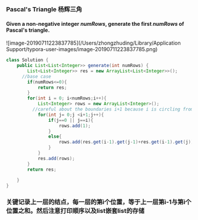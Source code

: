 ### Pascal's Triangle 杨辉三角

#### Given a non-negative integer *numRows*, generate the first *numRows* of Pascal's triangle.

![image-20190711223837785](/Users/zhongzhuding/Library/Application Support/typora-user-images/image-20190711223837785.png)

~~~java
class Solution {
    public List<List<Integer>> generate(int numRows) {
        List<List<Integer>> res = new ArrayList<List<Integer>>();
      //base case
        if(numRows<=0){
            return res;
        }
        for(int i = 0; i<numRows;i++){
            List<Integer> rows = new ArrayList<Integer>();
          //careful about the boundaries i+1 because i is circling from 0
            for(int j= 0;j <i+1;j++){
                if(j==0 || j==i){
                    rows.add(1);
                }
                else{
                    rows.add(res.get(i-1).get(j-1)+res.get(i-1).get(j));
                }
            }
            res.add(rows);
        }
        return res;
        
    }
}
~~~

### 关键记录上一层的结点，每一层的第i个位置，等于上一层第i-1与第i个位置之和。然后注意打印顺序以及list嵌套list的存储

